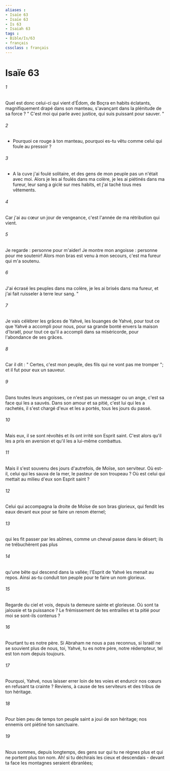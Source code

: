 ```yaml
---
aliases : 
- Isaïe 63
- Isaïe 63
- Is 63
- Isaiah 63
tags : 
- Bible/Is/63
- français
cssclass : français
---
```


# Isaïe 63

###### 1
Quel est donc celui-ci qui vient d'Édom, de Boçra en habits éclatants, magnifiquement drapé dans son manteau, s'avançant dans la plénitude de sa force ? " C'est moi qui parle avec justice, qui suis puissant pour sauver. " 
###### 2
- Pourquoi ce rouge à ton manteau, pourquoi es-tu vêtu comme celui qui foule au pressoir ? 
###### 3
- A la cuve j'ai foulé solitaire, et des gens de mon peuple pas un n'était avec moi. Alors je les ai foulés dans ma colère, je les ai piétinés dans ma fureur, leur sang a giclé sur mes habits, et j'ai taché tous mes vêtements. 
###### 4
Car j'ai au cœur un jour de vengeance, c'est l'année de ma rétribution qui vient. 
###### 5
Je regarde : personne pour m'aider! Je montre mon angoisse : personne pour me soutenir! Alors mon bras est venu à mon secours, c'est ma fureur qui m'a soutenu. 
###### 6
J'ai écrasé les peuples dans ma colère, je les ai brisés dans ma fureur, et j'ai fait ruisseler à terre leur sang. " 
###### 7
Je vais célébrer les grâces de Yahvé, les louanges de Yahvé, pour tout ce que Yahvé a accompli pour nous, pour sa grande bonté envers la maison d'Israël, pour tout ce qu'il a accompli dans sa miséricorde, pour l'abondance de ses grâces. 
###### 8
Car il dit : " Certes, c'est mon peuple, des fils qui ne vont pas me tromper "; et il fut pour eux un sauveur. 
###### 9
Dans toutes leurs angoisses, ce n'est pas un messager ou un ange, c'est sa face qui les a sauvés. Dans son amour et sa pitié, c'est lui qui les a rachetés, il s'est chargé d'eux et les a portés, tous les jours du passé. 
###### 10
Mais eux, il se sont révoltés et ils ont irrité son Esprit saint. C'est alors qu'il les a pris en aversion et qu'il les a lui-même combattus. 
###### 11
Mais il s'est souvenu des jours d'autrefois, de Moïse, son serviteur. Où est-il, celui qui les sauva de la mer, le pasteur de son troupeau ? Où est celui qui mettait au milieu d'eux son Esprit saint ? 
###### 12
Celui qui accompagna la droite de Moïse de son bras glorieux, qui fendit les eaux devant eux pour se faire un renom éternel; 
###### 13
qui les fit passer par les abîmes, comme un cheval passe dans le désert; ils ne trébuchèrent pas plus 
###### 14
qu'une bête qui descend dans la vallée; l'Esprit de Yahvé les menait au repos. Ainsi as-tu conduit ton peuple pour te faire un nom glorieux. 
###### 15
Regarde du ciel et vois, depuis ta demeure sainte et glorieuse. Où sont ta jalousie et ta puissance ? Le frémissement de tes entrailles et ta pitié pour moi se sont-ils contenus ? 
###### 16
Pourtant tu es notre père. Si Abraham ne nous a pas reconnus, si Israël ne se souvient plus de nous, toi, Yahvé, tu es notre père, notre rédempteur, tel est ton nom depuis toujours. 
###### 17
Pourquoi, Yahvé, nous laisser errer loin de tes voies et endurcir nos cœurs en refusant ta crainte ? Reviens, à cause de tes serviteurs et des tribus de ton héritage. 
###### 18
Pour bien peu de temps ton peuple saint a joui de son héritage; nos ennemis ont piétiné ton sanctuaire. 
###### 19
Nous sommes, depuis longtemps, des gens sur qui tu ne règnes plus et qui ne portent plus ton nom. Ah! si tu déchirais les cieux et descendais - devant ta face les montagnes seraient ébranlées; 
